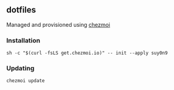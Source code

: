 ## dotfiles
Managed and provisioned using [chezmoi](https://www.chezmoi.io/)

### Installation
```
sh -c "$(curl -fsLS get.chezmoi.io)" -- init --apply suy0n9
```

### Updating
```
chezmoi update
```
